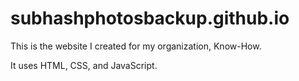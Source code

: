 # subhashphotosbackup.github.io

This is the website I created for my organization, Know-How.

It uses HTML, CSS, and JavaScript.
